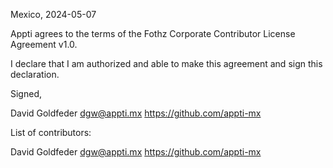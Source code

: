 Mexico, 2024-05-07

Appti agrees to the terms of the Fothz Corporate Contributor License Agreement v1.0.

I declare that I am authorized and able to make this agreement and sign this declaration.

Signed,

David Goldfeder <dgw@appti.mx> https://github.com/appti-mx

List of contributors:

David Goldfeder <dgw@appti.mx> https://github.com/appti-mx
